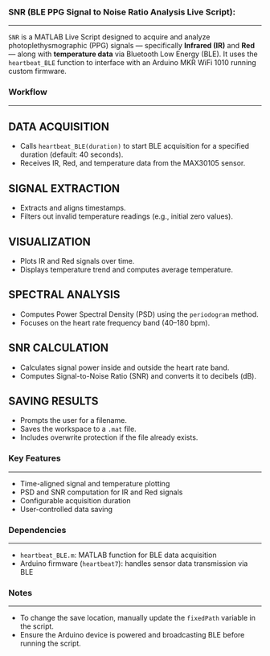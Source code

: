 ### SNR (BLE PPG Signal to Noise Ratio Analysis Live Script):
---
`SNR` is a MATLAB Live Script designed to acquire and analyze photoplethysmographic (PPG) signals — specifically **Infrared (IR)** and **Red** — along with **temperature data** via Bluetooth Low Energy (BLE). It uses the `heartbeat_BLE` function to interface with an Arduino MKR WiFi 1010 running custom firmware.

### Workflow
---
## DATA ACQUISITION 

   - Calls `heartbeat_BLE(duration)` to start BLE acquisition for a specified duration (default: 40 seconds).
   - Receives IR, Red, and temperature data from the MAX30105 sensor.

## SIGNAL EXTRACTION 
   - Extracts and aligns timestamps.
   - Filters out invalid temperature readings (e.g., initial zero values).

## VISUALIZATION 
   - Plots IR and Red signals over time.
   - Displays temperature trend and computes average temperature.

## SPECTRAL ANALYSIS 
   - Computes Power Spectral Density (PSD) using the `periodogram` method.
   - Focuses on the heart rate frequency band (40–180 bpm).

## SNR CALCULATION 
   - Calculates signal power inside and outside the heart rate band.
   - Computes Signal-to-Noise Ratio (SNR) and converts it to decibels (dB).

## SAVING RESULTS 
   - Prompts the user for a filename.
   - Saves the workspace to a `.mat` file.
   - Includes overwrite protection if the file already exists.

### Key Features
---
- Time-aligned signal and temperature plotting
- PSD and SNR computation for IR and Red signals
- Configurable acquisition duration
- User-controlled data saving

### Dependencies
---
- `heartbeat_BLE.m`: MATLAB function for BLE data acquisition
- Arduino firmware (`heartbeat7`): handles sensor data transmission via BLE

### Notes
---
- To change the save location, manually update the `fixedPath` variable in the script.
- Ensure the Arduino device is powered and broadcasting BLE before running the script.

